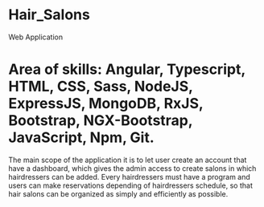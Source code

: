 # Hair_Salons
Web Application <br/>

# Area of skills: Angular, Typescript, HTML, CSS, Sass, NodeJS, ExpressJS, MongoDB, RxJS, Bootstrap, NGX-Bootstrap, JavaScript, Npm, Git.

The main scope of the application it is to let user create an account that have a dashboard, which gives the admin access to create salons in which hairdressers can be added. Every hairdressers must have a program and users can make reservations depending of hairdressers schedule, so that hair salons can be organized as simply and efficiently as possible.
